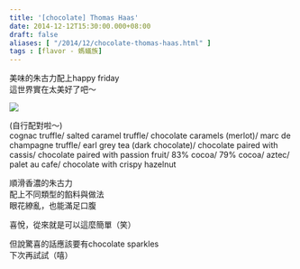 ```yaml
---
title: '[chocolate] Thomas Haas'
date: 2014-12-12T15:30:00.000+08:00
draft: false
aliases: [ "/2014/12/chocolate-thomas-haas.html" ]
tags : [flavor - 螞蟻族]
---
```


美味的朱古力配上happy friday  
這世界實在太美好了吧～  

[![](https://farm8.staticflickr.com/7309/9718416642_c73f9bee75_z.jpg)](https://farm8.staticflickr.com/7309/9718416642_c73f9bee75_z.jpg)

(自行配對啦～)  
cognac truffle/ salted caramel truffle/ chocolate caramels (merlot)/ marc de champagne truffle/ earl grey tea (dark chocolate)/ chocolate paired with cassis/ chocolate paired with passion fruit/ 83% cocoa/ 79% cocoa/ aztec/ palet au cafe/ chocolate with crispy hazelnut  
  
順滑香濃的朱古力  
配上不同類型的餡料與做法  
眼花繚亂，也能滿足口腹  
  
喜悅，從來就是可以這麼簡單（笑）  
  
但說驚喜的話應該要有chocolate sparkles  
下次再試試（嘻）